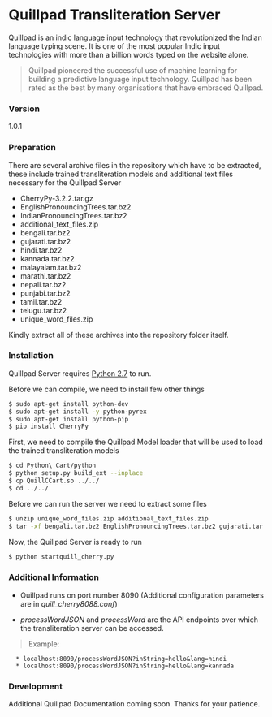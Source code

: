 # Quillpad Transliteration Server

   Quillpad is an indic language input technology that revolutionized the Indian language typing scene. It is one of the most popular Indic input technologies with more than a billion words typed on the website alone.

   > Quillpad pioneered the successful use of machine learning for 
   > building a predictive language input technology. 
   > Quillpad has been rated as the best by many organisations that have embraced Quillpad.

   ### Version
   1.0.1

   ### Preparation

   There are several archive files in the repository which have to be extracted, these include trained transliteration models and additional text files necessary for the Quillpad Server

   *  CherryPy-3.2.2.tar.gz
   *  EnglishPronouncingTrees.tar.bz2
   *  IndianPronouncingTrees.tar.bz2
   *  additional_text_files.zip
   *  bengali.tar.bz2
   *  gujarati.tar.bz2
   *  hindi.tar.bz2
   *  kannada.tar.bz2
   *  malayalam.tar.bz2
   *  marathi.tar.bz2
   *  nepali.tar.bz2
   *  punjabi.tar.bz2
   *  tamil.tar.bz2
   *  telugu.tar.bz2
   *  unique_word_files.zip

   Kindly extract all of these archives into the repository folder itself.

   ### Installation

   Quillpad Server requires [Python 2.7](https://www.python.org/downloads/) to run.

   Before we can compile, we need to install few other things
   ```sh
   $ sudo apt-get install python-dev
   $ sudo apt-get install -y python-pyrex
   $ sudo apt-get install python-pip
   $ pip install CherryPy
   ```
   
   
   First, we need to compile the Quillpad Model loader that will be used to load the trained transliteration models

   ```sh
   $ cd Python\ Cart/python
   $ python setup.py build_ext --inplace
   $ cp QuillCCart.so ../../
   $ cd ../../
   ```
   Before we can run the server we need to extract some files
   ```sh
   $ unzip unique_word_files.zip additional_text_files.zip
   $ tar -xf bengali.tar.bz2 EnglishPronouncingTrees.tar.bz2 gujarati.tar.bz2 hindi.tar.bz2 IndianPronouncingTrees.tar.bz2 kannada.tar.bz2 malayalam.tar.bz2 marathi.tar.bz2 nepali.tar.bz2 punjabi.tar.bz2 tamil.tar.bz2 telugu.tar.bz2
   ```

   Now, the Quillpad Server is ready to run

   ```sh
   $ python startquill_cherry.py
   ```

   ### Additional Information

   * Quillpad runs on port number 8090 (Additional configuration parameters are in *quill_cherry8088.conf*)

   * *processWordJSON* and *processWord* are the API endpoints over which the transliteration server can be accessed.
   > Example:

      * localhost:8090/processWordJSON?inString=hello&lang=hindi
      * localhost:8090/processWordJSON?inString=hello&lang=kannada

   ### Development

   Additional Quillpad Documentation coming soon. Thanks for your patience.
